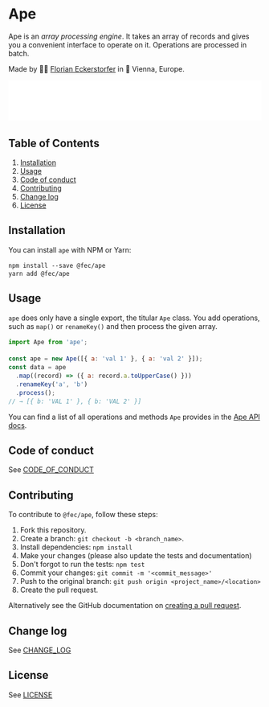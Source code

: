 # Ape

Ape is an _array processing engine_. It takes an array of records and gives you a convenient interface to operate on it. Operations are processed in batch.

Made by 👨‍💻 [Florian Eckerstorfer](https://florian.ec) in 🎡 Vienna, Europe.

![](assets/readme-monkeys.svg)

## Table of Contents

1. [Installation](#installation)
2. [Usage](#usage)
3. [Code of conduct](#code-of-conduct)
4. [Contributing](#contributing)
5. [Change log](#change-log)
6. [License](#license)

## Installation

You can install `ape` with NPM or Yarn:

```shell
npm install --save @fec/ape
yarn add @fec/ape
```

## Usage

`ape` does only have a single export, the titular `Ape` class. You add operations, such as `map()` or `renameKey()` and then process the given array.

```javascript
import Ape from 'ape';

const ape = new Ape([{ a: 'val 1' }, { a: 'val 2' }]);
const data = ape
  .map((record) => ({ a: record.a.toUpperCase() }))
  .renameKey('a', 'b')
  .process();
// → [{ b: 'VAL 1' }, { b: 'VAL 2' }]
```

You can find a list of all operations and methods `Ape` provides in the [Ape API docs](https://ape.const.sh/main/index.html).

## Code of conduct

See [CODE_OF_CONDUCT](CODE_OF_CONDUCT.md)

## Contributing

To contribute to `@fec/ape`, follow these steps:

1. Fork this repository.
2. Create a branch: `git checkout -b <branch_name>`.
3. Install dependencies: `npm install`
4. Make your changes (please also update the tests and documentation)
5. Don't forgot to run the tests: `npm test`
6. Commit your changes: `git commit -m '<commit_message>'`
7. Push to the original branch: `git push origin <project_name>/<location>`
8. Create the pull request.

Alternatively see the GitHub documentation on [creating a pull request](https://help.github.com/en/github/collaborating-with-issues-and-pull-requests/creating-a-pull-request).

## Change log

See [CHANGE_LOG](CHANGE_LOG.md)

## License

See [LICENSE](LICENSE.md)
